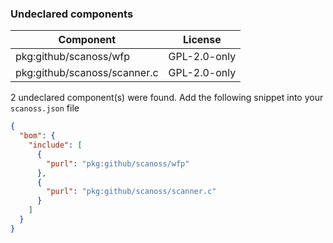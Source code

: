 ### Undeclared components
 | Component | License | 
 | - | - | 
 | pkg:github/scanoss/wfp | GPL-2.0-only | 
 | pkg:github/scanoss/scanner.c | GPL-2.0-only | 


2 undeclared component(s) were found.
Add the following snippet into your `scanoss.json` file

```json
{
  "bom": {
    "include": [
      {
        "purl": "pkg:github/scanoss/wfp"
      },
      {
        "purl": "pkg:github/scanoss/scanner.c"
      }
    ]
  }
}
```

